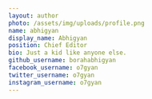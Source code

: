```yaml
---
layout: author
photo: /assets/img/uploads/profile.png
name: abhigyan
display_name: Abhigyan
position: Chief Editor
bio: Just a kid like anyone else.
github_username: borahabhigyan
facebook_username: o7gyan
twitter_username: o7gyan
instagram_username: o7gyan
---
```


